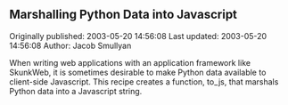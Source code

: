 ## Marshalling Python Data into Javascript

Originally published: 2003-05-20 14:56:08
Last updated: 2003-05-20 14:56:08
Author: Jacob Smullyan

When writing web applications with an application framework like SkunkWeb, it is sometimes desirable to make Python data available to client-side Javascript.  This recipe creates a function, to_js, that marshals Python data into a Javascript string.